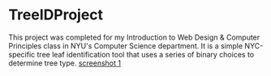# TreeIDProject
This project was completed for my Introduction to Web Design & Computer Principles class in NYU's Computer Science department.
It is a simple NYC-specific tree leaf identification tool that uses a series of binary choices to determine tree type.
[screenshot 1](./img/ss_1)
